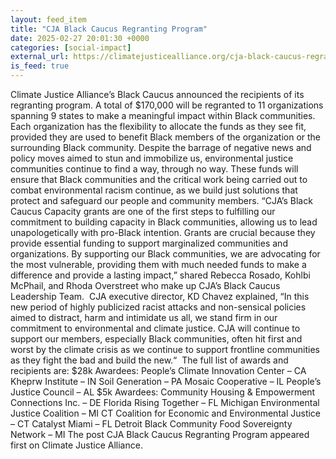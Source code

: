 ```yaml
---
layout: feed_item
title: "CJA Black Caucus Regranting Program"
date: 2025-02-27 20:01:30 +0000
categories: [social-impact]
external_url: https://climatejusticealliance.org/cja-black-caucus-regranting-program/
is_feed: true
---
```


Climate Justice Alliance’s Black Caucus announced the recipients of its regranting program. A total of $170,000 will be regranted to 11 organizations spanning 9 states to make a meaningful impact within Black communities. Each organization has the flexibility to allocate the funds as they see fit, provided they are used to benefit Black members of the organization or the surrounding Black community.
Despite the barrage of negative news and policy moves aimed to stun and immobilize us, environmental justice communities continue to find a way, through no way. These funds will ensure that Black communities and the critical work being carried out to combat environmental racism continue, as we build just solutions that protect and safeguard our people and community members.
“CJA’s Black Caucus Capacity grants are one of the first steps to fulfilling our commitment to building capacity in Black communities, allowing us to lead unapologetically with pro-Black intention. Grants are crucial because they provide essential funding to support marginalized communities and organizations. By supporting our Black communities, we are advocating for the most vulnerable, providing them with much needed funds to make a difference and provide a lasting impact,” shared Rebecca Rosado, Kohlbi McPhail, and Rhoda Overstreet who make up CJA’s Black Caucus Leadership Team. 
CJA executive director, KD Chavez explained, “In this new period of highly publicized racist attacks and non-sensical policies aimed to distract, harm and intimidate us all, we stand firm in our commitment to environmental and climate justice. CJA will continue to support our members, especially Black communities, often hit first and worst by the climate crisis as we continue to support frontline communities as they fight the bad and build the new.“ 
The full list of awards and recipients are:
$28k Awardees:
People’s Climate Innovation Center – CA
Kheprw Institute – IN
Soil Generation – PA
Mosaic Cooperative – IL
People’s Justice Council – AL
$5k Awardees:
Community Housing &amp; Empowerment Connections Inc. – DE
Florida Rising Together – FL
Michigan Environmental Justice Coalition – MI
CT Coalition for Economic and Environmental Justice – CT
Catalyst Miami – FL
Detroit Black Community Food Sovereignty Network – MI
The post CJA Black Caucus Regranting Program appeared first on Climate Justice Alliance.
